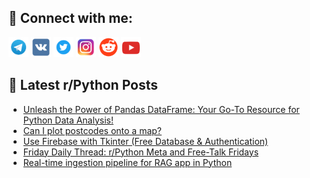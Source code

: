 ## 🔎 Connect with me:
[<img src="https://github.com/bullbesh/bullbesh/blob/main/images/Telegram.png" width="32" height="32" />](https://t.me/bullbesh)
[<img src="https://github.com/bullbesh/bullbesh/blob/main/images/VK.png" width="32" height="32" />](https://vk.com/bullbesh)
[<img src="https://github.com/bullbesh/bullbesh/blob/main/images/Twitter.png" width="32" height="32" />](https://twitter.com/bullbesh1)
[<img src="https://github.com/bullbesh/bullbesh/blob/main/images/Instagram.png" width="32" height="32" />](https://www.instagram.com/bullbesh)
[<img src="https://github.com/bullbesh/bullbesh/blob/main/images/Reddit.png" width="32" height="32" />](https://www.reddit.com/user/bullbesh)
[<img src="https://github.com/bullbesh/bullbesh/blob/main/images/YouTube.png" width="32" height="32" />](https://www.youtube.com/channel/UCtfjRs6uzgq5mfm8S06WTcg)

## 📕 Latest r/Python Posts
<!-- BLOG-POST-LIST:START -->
- [Unleash the Power of Pandas DataFrame: Your Go-To Resource for Python Data Analysis!](https://www.reddit.com/r/Python/comments/1b3rqj1/unleash_the_power_of_pandas_dataframe_your_goto/)
- [Can I plot postcodes onto a map?](https://www.reddit.com/r/Python/comments/1b3rpmx/can_i_plot_postcodes_onto_a_map/)
- [Use Firebase with Tkinter &lpar;Free Database &amp; Authentication&rpar;](https://www.reddit.com/r/Python/comments/1b3mkk3/use_firebase_with_tkinter_free_database/)
- [Friday Daily Thread: r/Python Meta and Free-Talk Fridays](https://www.reddit.com/r/Python/comments/1b3frba/friday_daily_thread_rpython_meta_and_freetalk/)
- [Real-time ingestion pipeline for RAG app in Python](https://www.reddit.com/r/Python/comments/1b3dit2/realtime_ingestion_pipeline_for_rag_app_in_python/)
<!-- BLOG-POST-LIST:END -->
